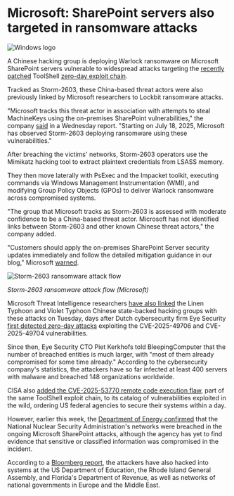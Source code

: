 # Microsoft: SharePoint servers also targeted in ransomware attacks

![Windows logo](https://www.bleepstatic.com/content/hl-images/2024/05/24/windows-logo-locked.jpg)

A Chinese hacking group is deploying Warlock ransomware on Microsoft SharePoint servers vulnerable to widespread attacks targeting the [recently patched](https://www.bleepingcomputer.com/news/microsoft/microsoft-releases-emergency-patches-for-sharepoint-rce-flaws-exploited-in-attacks/) ToolShell [zero-day exploit chain](https://www.bleepingcomputer.com/news/microsoft/microsoft-sharepoint-zero-day-exploited-in-rce-attacks-no-patch-available/).

Tracked as Storm-2603, these China-based threat actors were also previously linked by Microsoft researchers to Lockbit ransomware attacks.

"Microsoft tracks this threat actor in association with attempts to steal MachineKeys using the on-premises SharePoint vulnerabilities," the company [said](https://www.microsoft.com/en-us/security/blog/2025/07/22/disrupting-active-exploitation-of-on-premises-sharepoint-vulnerabilities/#storm-2603) in a Wednesday report. "Starting on July 18, 2025, Microsoft has observed Storm-2603 deploying ransomware using these vulnerabilities."

After breaching the victims' networks, Storm-2603 operators use the Mimikatz hacking tool to extract plaintext credentials from LSASS memory.

They then move laterally with PsExec and the Impacket toolkit, executing commands via Windows Management Instrumentation (WMI), and modifying Group Policy Objects (GPOs) to deliver Warlock ransomware across compromised systems.

"The group that Microsoft tracks as Storm-2603 is assessed with moderate confidence to be a China-based threat actor. Microsoft has not identified links between Storm-2603 and other known Chinese threat actors," the company added.

"Customers should apply the on-premises SharePoint Server security updates immediately and follow the detailed mitigation guidance in our blog," Microsoft [warned](https://x.com/msftsecresponse/status/1948193912595816768).

![Storm-2603 ransomware attack flow](https://www.bleepstatic.com/images/news/u/1109292/2025/Storm-2603-ransomware-attack.jpg)

_Storm-2603 ransomware attack flow (Microsoft)_

Microsoft Threat Intelligence researchers [have also linked](https://www.bleepingcomputer.com/news/security/microsoft-sharepoint-toolshell-attacks-linked-to-chinese-hackers/) the Linen Typhoon and Violet Typhoon Chinese state-backed hacking groups with these attacks on Tuesday, days after Dutch cybersecurity firm Eye Security [first detected zero-day attacks](https://www.bleepingcomputer.com/news/microsoft/microsoft-sharepoint-zero-day-exploited-in-rce-attacks-no-patch-available/) exploiting the CVE-2025-49706 and CVE-2025-49704 vulnerabilities.

Since then, Eye Security CTO Piet Kerkhofs told BleepingComputer that the number of breached entities is much larger, with "most of them already compromised for some time already." According to the cybersecurity company's statistics, the attackers have so far infected at least 400 servers with malware and breached 148 organizations worldwide.

CISA also [added the CVE-2025-53770 remote code execution flaw](https://www.cisa.gov/news-events/alerts/2025/07/20/microsoft-releases-guidance-exploitation-sharepoint-vulnerability-cve-2025-53770), part of the same ToolShell exploit chain, to its catalog of vulnerabilities exploited in the wild, ordering US federal agencies to secure their systems within a day.

However, earlier this week, the [Department of Energy confirmed](https://www.bleepingcomputer.com/news/security/us-nuclear-weapons-agency-hacked-in-microsoft-sharepoint-attacks/) that the National Nuclear Security Administration's networks were breached in the ongoing Microsoft SharePoint attacks, although the agency has yet to find evidence that sensitive or classified information was compromised in the incident.

According to a [Bloomberg report](https://www.bloomberg.com/news/articles/2025-07-22/microsoft-says-chinese-hackers-exploiting-sharepoint-flaws), the attackers have also hacked into systems at the US Department of Education, the Rhode Island General Assembly, and Florida's Department of Revenue, as well as networks of national governments in Europe and the Middle East.